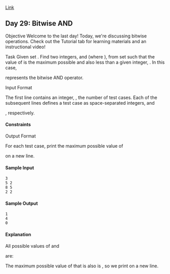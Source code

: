 [Link](https://www.hackerrank.com/challenges/30-bitwise-and/problem)

## Day 29: Bitwise AND

Objective
Welcome to the last day! Today, we're discussing bitwise operations. Check out the Tutorial tab for learning materials and an instructional video!

Task
Given set
. Find two integers, and (where ), from set such that the value of is the maximum possible and also less than a given integer, . In this case,

represents the bitwise AND operator.

Input Format

The first line contains an integer,
, the number of test cases.
Each of the subsequent lines defines a test case as space-separated integers, and

, respectively.

#### Constraints

Output Format

For each test case, print the maximum possible value of

on a new line.

#### Sample Input
```
3
5 2
8 5
2 2
```
#### Sample Output
```
1
4
0
```
#### Explanation

All possible values of and

are:

The maximum possible value of that is also is , so we print on a new line.
